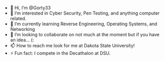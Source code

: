 - 👋 Hi, I’m @Gorty33
- 👀 I’m interested in Cyber Security, Pen Testing, and anything computer related.
- 🌱 I’m currently learning Reverse Engineering, Operating Systems, and Networking
- 💞️ I’m looking to collaborate on not much at the moment but if you have an idea... (:
- 📫 How to reach me look for me at Dakota State University!
- ⚡ Fun fact: I compete in the Decathalon at DSU.

<!---
Gorty33/Gorty33 is a ✨ special ✨ repository because its `README.md` (this file) appears on your GitHub profile.
You can click the Preview link to take a look at your changes.
--->
